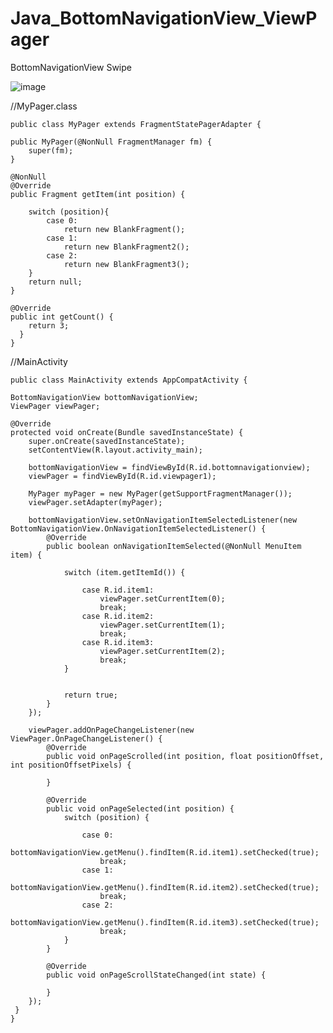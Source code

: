 # Java_BottomNavigationView_ViewPager
BottomNavigationView Swipe

![image](https://user-images.githubusercontent.com/60017090/137576121-ea35dabb-b17c-4608-b707-51353a1a2c94.png)

//MyPager.class

    public class MyPager extends FragmentStatePagerAdapter {
    
    public MyPager(@NonNull FragmentManager fm) {
        super(fm);
    }

    @NonNull
    @Override
    public Fragment getItem(int position) {

        switch (position){
            case 0:
                return new BlankFragment();
            case 1:
                return new BlankFragment2();
            case 2:
                return new BlankFragment3();
        }
        return null;
    }

    @Override
    public int getCount() {
        return 3;
      }
    }

//MainActivity

    public class MainActivity extends AppCompatActivity {

    BottomNavigationView bottomNavigationView;
    ViewPager viewPager;

    @Override
    protected void onCreate(Bundle savedInstanceState) {
        super.onCreate(savedInstanceState);
        setContentView(R.layout.activity_main);

        bottomNavigationView = findViewById(R.id.bottomnavigationview);
        viewPager = findViewById(R.id.viewpager1);

        MyPager myPager = new MyPager(getSupportFragmentManager());
        viewPager.setAdapter(myPager);

        bottomNavigationView.setOnNavigationItemSelectedListener(new BottomNavigationView.OnNavigationItemSelectedListener() {
            @Override
            public boolean onNavigationItemSelected(@NonNull MenuItem item) {

                switch (item.getItemId()) {

                    case R.id.item1:
                        viewPager.setCurrentItem(0);
                        break;
                    case R.id.item2:
                        viewPager.setCurrentItem(1);
                        break;
                    case R.id.item3:
                        viewPager.setCurrentItem(2);
                        break;
                }


                return true;
            }
        });

        viewPager.addOnPageChangeListener(new ViewPager.OnPageChangeListener() {
            @Override
            public void onPageScrolled(int position, float positionOffset, int positionOffsetPixels) {

            }

            @Override
            public void onPageSelected(int position) {
                switch (position) {

                    case 0:
                        bottomNavigationView.getMenu().findItem(R.id.item1).setChecked(true);
                        break;
                    case 1:
                        bottomNavigationView.getMenu().findItem(R.id.item2).setChecked(true);
                        break;
                    case 2:
                        bottomNavigationView.getMenu().findItem(R.id.item3).setChecked(true);
                        break;
                }
            }

            @Override
            public void onPageScrollStateChanged(int state) {

            }
        });
     }
    }


